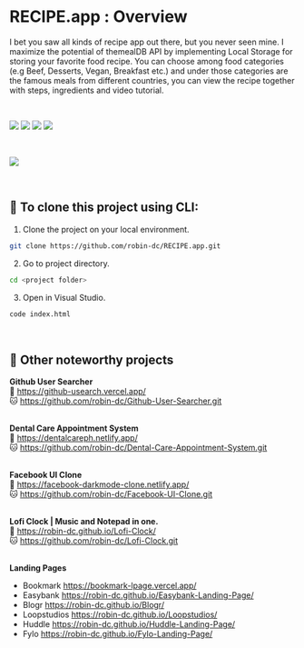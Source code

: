 # RECIPE.app : Overview
I bet you saw all kinds of recipe app out there, but you never seen mine. I maximize the potential of themealDB API by implementing Local Storage for storing your favorite food recipe. You can choose among food categories (e.g Beef, Desserts, Vegan, Breakfast etc.) and under those categories are the famous meals from different countries, you can view the recipe together with steps, ingredients and video tutorial.


<br>

<img src="https://img.shields.io/badge/html5-%23E34F26.svg?style=for-the-badge&logo=html5&logoColor=white">   <img src="https://img.shields.io/badge/css3%20-%2314354C.svg?&style=for-the-badge&logo=css3&logoColor=white">   <img src="https://img.shields.io/badge/javascript%20-%23323330.svg?&style=for-the-badge&logo=javascript&logoColor=%23F7DF1E">   <img src="https://img.shields.io/badge/-tailwind css-0375A1?.svg?&style=for-the-badge&logo=tailwind css&logoColor=0f172a"/>

<br>

<a href="https://favoriterecipes.vercel.app/" target="_blank"><img src='https://'></a>

<br>

## 🚀 To clone this project using CLI:

1. Clone the project on your local environment.
```sh
git clone https://github.com/robin-dc/RECIPE.app.git
```
2. Go to project directory.
```sh
cd <project folder>
```
3. Open in Visual Studio.
```sh
code index.html
 ```

<br>

## 📝 Other noteworthy projects

<strong>Github User Searcher</strong><br>
🔗 https://github-usearch.vercel.app/ <br>
🐱 https://github.com/robin-dc/Github-User-Searcher.git<br><br>

<strong>Dental Care Appointment System</strong><br>
🔗 https://dentalcareph.netlify.app/ <br>
🐱 https://github.com/robin-dc/Dental-Care-Appointment-System.git<br><br>

<strong>Facebook UI Clone</strong><br>
🔗 https://facebook-darkmode-clone.netlify.app/<br>
🐱 https://github.com/robin-dc/Facebook-UI-Clone.git<br><br>

<strong>Lofi Clock | Music and Notepad in one.</strong><br>
🔗 https://robin-dc.github.io/Lofi-Clock/<br>
🐱 https://github.com/robin-dc/Lofi-Clock.git<br><br>

<strong>Landing Pages</strong><br>
- Bookmark https://bookmark-lpage.vercel.app/ <br>
- Easybank https://robin-dc.github.io/Easybank-Landing-Page/ <br>
- Blogr https://robin-dc.github.io/Blogr/ <br>
- Loopstudios https://robin-dc.github.io/Loopstudios/ <br>
- Huddle https://robin-dc.github.io/Huddle-Landing-Page/ <br>
- Fylo https://robin-dc.github.io/Fylo-Landing-Page/ <br>
